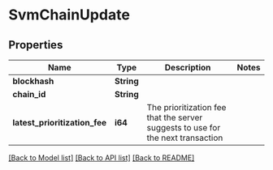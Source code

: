 # SvmChainUpdate

## Properties

| Name                          | Type       | Description                                                                     | Notes |
| ----------------------------- | ---------- | ------------------------------------------------------------------------------- | ----- |
| **blockhash**                 | **String** |                                                                                 |
| **chain_id**                  | **String** |                                                                                 |
| **latest_prioritization_fee** | **i64**    | The prioritization fee that the server suggests to use for the next transaction |

[[Back to Model list]](../README.md#documentation-for-models) [[Back to API list]](../README.md#documentation-for-api-endpoints) [[Back to README]](../README.md)
